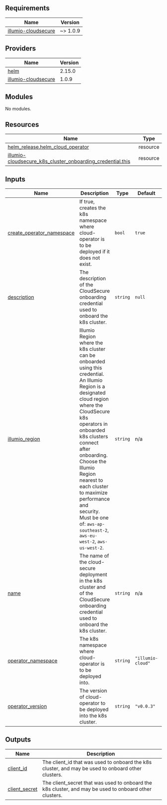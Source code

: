<!-- BEGIN_TF_DOCS -->
## Requirements

| Name | Version |
|------|---------|
| <a name="requirement_illumio-cloudsecure"></a> [illumio-cloudsecure](#requirement\_illumio-cloudsecure) | ~> 1.0.9 |

## Providers

| Name | Version |
|------|---------|
| <a name="provider_helm"></a> [helm](#provider\_helm) | 2.15.0 |
| <a name="provider_illumio-cloudsecure"></a> [illumio-cloudsecure](#provider\_illumio-cloudsecure) | 1.0.9 |

## Modules

No modules.

## Resources

| Name | Type |
|------|------|
| [helm_release.helm_cloud_operator](https://registry.terraform.io/providers/hashicorp/helm/latest/docs/resources/release) | resource |
| [illumio-cloudsecure_k8s_cluster_onboarding_credential.this](https://registry.terraform.io/providers/illumio/illumio-cloudsecure/latest/docs/resources/k8s_cluster_onboarding_credential) | resource |

## Inputs

| Name | Description | Type | Default | Required |
|------|-------------|------|---------|:--------:|
| <a name="input_create_operator_namespace"></a> [create\_operator\_namespace](#input\_create\_operator\_namespace) | If true, creates the k8s namespace where cloud-operator is to be deployed if it does not exist. | `bool` | `true` | no |
| <a name="input_descriptions"></a> [description](#input\_description) | The description of the CloudSecure onboarding credential used to onboard the k8s cluster. | `string` | `null` | no |
| <a name="input_illumio_region"></a> [illumio\_region](#input\_illumio\_region) | Illumio Region where the k8s cluster can be onboarded using this credential. An Illumio Region is a designated cloud region where the CloudSecure k8s operators in onboarded k8s clusters connect after onboarding. Choose the Illumio Region nearest to each cluster to maximize performance and security. Must be one of: `aws-ap-southeast-2`, `aws-eu-west-2`, `aws-us-west-2`. | `string` | n/a | yes |
| <a name="input_name"></a> [name](#input\_name) | The name of the cloud-secure deployment in the k8s cluster and of the CloudSecure onboarding credential used to onboard the k8s cluster. | `string` | n/a | yes |
| <a name="input_operator_namespace"></a> [operator\_namespace](#input\_operator\_namespace) | The k8s namespace where cloud-operator is to be deployed into. | `string` | `"illumio-cloud"` | no |
| <a name="input_operator_version"></a> [operator\_version](#input\_operator\_version) | The version of cloud-operator to be deployed into the k8s cluster. | `string` | `"v0.0.3"` | no |

## Outputs

| Name | Description |
|------|-------------|
| <a name="output_client_id"></a> [client\_id](#output\_client\_id) | The client\_id that was used to onboard the k8s cluster, and may be used to onboard other clusters. |
| <a name="output_client_secret"></a> [client\_secret](#output\_client\_secret) | The client\_secret that was used to onboard the k8s cluster, and may be used to onboard other clusters. |
<!-- END_TF_DOCS -->
